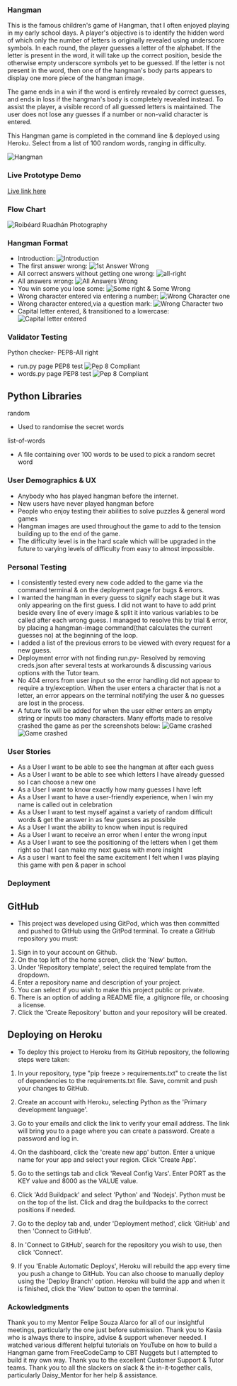 ### Hangman 
This is the famous children's game of Hangman, that I often enjoyed playing in my early school days. A player's objective is 
to identify the hidden word of which only the number of letters is originally revealed using underscore symbols. In each 
round, the player guesses a letter of the alphabet. If the letter is present in the word, it will take up 
the correct position, beside the otherwise empty underscore symbols yet to be guessed. If the letter is not present in the word, then one of the hangman's body parts appears to display one more piece of the hangman image. 

The game ends in a win if the word is entirely revealed by correct guesses, and ends in loss if the hangman's body is 
completely revealed instead. To assist the player, a visible record of all guessed letters is maintained. The user does 
not lose any guesses if a number or non-valid character is entered.

This Hangman game is completed in the command line & deployed using Heroku.
Select from a list of 100 random words, ranging in difficulty.

![Hangman](images/responsive.png)  

### Live Prototype Demo
[Live link here](https://hangman.roibeardruadhan.com)

### Flow Chart
![Roibéard Ruadhán Photography](images/flow-diagram.jpg) 

### Hangman Format
- Introduction:
![Introduction](images/name-request.jpg) 
- The first answer wrong:
![1st Answer Wrong](images/1st-answer-wrong.jpg) 
- All correct answers without getting one wrong:
![all-right](images/all-right.jpg) 
- All answers wrong:
![All Answers Wrong](images/all-answers-wrong.jpg) 
- You win some you lose some:
![Some right & Some Wrong](images/some-right-some-wrong.jpg) 
- Wrong character entered via entering a number:
![Wrong Character one](images/num-entered.jpg)
- Wrong character entered,via a question mark:
![Wrong Character two](images/question.jpg)
- Capital letter entered, & transitioned to a lowercase:
![Capital letter entered](images/capital-letter.jpg)

### Validator Testing
Python checker- PEP8-All right
- run.py page PEP8 test
![Pep 8 Compliant](images/run.py-pep8.jpg)
- words.py page PEP8 test
![Pep 8 Compliant](images/words.py-pep8.jpg)

## Python Libraries
random
- Used to randomise the secret words

list-of-words
- A file containing over 100 words to be used to pick a random secret word

### User Demographics & UX
- Anybody who has played hangman before the internet.
- New users have never played hangman before
- People who enjoy testing their abilities to solve puzzles & general word games
- Hangman images are used throughout the game to add to the tension building up to the end of the game.
- The difficulty level is in the hard scale which will be upgraded in the future to varying levels of difficulty from easy to almost impossible.

### Personal Testing
- I consistently tested every new code added to the game via the command terminal & on the deployment page for bugs & errors.
- I wanted the hangman in every guess to signify each stage but it was only appearing on the first guess. I did not want to
have to add print beside every line of every image & split it into various variables to be called after each wrong guess. 
I managed to resolve this by trial & error, by placing a hangman-image command(that calculates the current guesses no) at the beginning of the loop.
- I added a list of the previous errors to be viewed with every request for a new guess.
- Deployment error with not finding run.py- Resolved by removing creds.json after several tests at workarounds & discussing various options with the Tutor team.
- No 404 errors from user input so the error handling did not appear to require a try/exception. When the user enters a character that is not a letter,
an error appears on the terminal notifying the user & no guesses are lost in the process.
- A future fix will be added for when the user either enters an empty string or inputs too many characters. Many efforts made to resolve
crashed the game as per the screenshots below:
![Game crashed](images/try1.jpg)
![Game crashed](images/try5.jpg)

### User Stories 
- As a User I want to be able to see the hangman at after each guess
- As a User I want to be able to see which letters I have already guessed so I can choose a new one
- As a User I want to know exactly how many guesses I have left
- As a User I want to have a user-friendly experience, when I win my name is called out in celebration
- As a User I want to test myself against a variety of random difficult words & get the answer in as few guesses as possible
- As a User I want the ability to know when input is required
- As a User I want to receive an error when I enter the wrong input
- As a User I want to see the positioning of the letters when I get them right so that I can make my next guess with more insight
- As a user I want to feel the same excitement I felt when I was playing this game with pen & paper in school

### Deployment
## GitHub
- This project was developed using GitPod, which was then committed and pushed to GitHub using the GitPod terminal. To create a GitHub repository you must:

1. Sign in to your account on Github.
2. On the top left of the home screen, click the 'New' button.
3. Under 'Repository template', select the required template from the dropdown.
4. Enter a repository name and description of your project.
5. You can select if you wish to make this project public or private.
6. There is an option of adding a README file, a .gitignore file, or choosing a license.
7. Click the 'Create Repository' button and your repository will be created.

## Deploying on Heroku
- To deploy this project to Heroku from its GitHub repository, the following steps were taken:

1. In your repository, type "pip freeze > requirements.txt" to create the list of dependencies to the requirements.txt file. Save, commit and push your changes to GitHub.

2. Create an account with Heroku, selecting Python as the 'Primary development language'.

3. Go to your emails and click the link to verify your email address. The link will bring you to a page where you can create a password. Create a password and log in.

4. On the dashboard, click the 'create new app' button. Enter a unique name for your app and select your region. Click 'Create App'.

5. Go to the settings tab and click 'Reveal Config Vars'. Enter PORT as the KEY value and 8000 as the VALUE value.

6. Click 'Add Buildpack' and select 'Python' and 'Nodejs'. Python must be on the top of the list. Click and drag the buildpacks to the correct positions if needed.

7. Go to the deploy tab and, under 'Deployment method', click 'GitHub' and then 'Connect to GitHub'.

8. In 'Connect to GitHub', search for the repository you wish to use, then click 'Connect'.

9. If you 'Enable Automatic Deploys', Heroku will rebuild the app every time you push a change to GitHub. You can also choose to manually deploy using the 'Deploy Branch' option. Heroku will build the app and when it is finished, click the 'View' button to open the terminal.

### Ackowledgments
Thank you to my Mentor Felipe Souza Alarco for all of our insightful meetings, particularly the one just before submission.
Thank you to Kasia who is always there to inspire, advise & support whenever needed.
I watched various different helpful tutorials on YouTube on how to build a Hangman game from FreeCodeCamp to CBT Nuggets but I attempted to build it my own way.
Thank you to the excellent Customer Support & Tutor teams. Thank you to all the slackers on slack & the in-it-together calls, particularly Daisy_Mentor for her help & assistance.